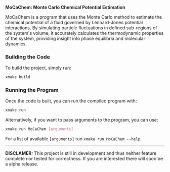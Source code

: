 **MoCaChem: Monte Carlo Chemical Potential Estimation**

MoCaChem is a program that uses the Monte Carlo method to estimate the chemical potential of a fluid governed by Lennard-Jones potential interactions. By simulating particle fluctuations in defined sub-regions of the system's volume, it accurately calculates the thermodynamic properties of the system, providing insight into phase equilibria and molecular dynamics.

### Building the Code

To build the project, simply run:

```sh
xmake build
```

### Running the Program

Once the code is built, you can run the compiled program with:

```bash
xmake run
```

Alternatively, if you want to pass arguments to the program, you can use:

```bash
xmake run MoCaChem [arguments]
```

For a list of available `[arguments]` run `xmake run MoCaChem --help`.

---

**DISCLAMER:** This project is still in development and thus neither feature complete nor tested for correctness. If you are interested there will soon be a alpha release.
